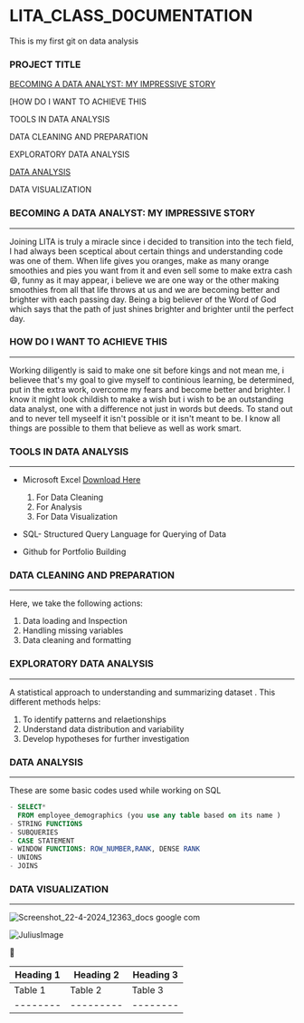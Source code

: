 
# LITA_CLASS_D0CUMENTATION
This is my first git on data analysis

### PROJECT TITLE

[BECOMING A DATA ANALYST: MY IMPRESSIVE STORY](#becoming-a-data-analyst-:-my-impressive-story)

[HOW DO I WANT TO ACHIEVE THIS 

TOOLS IN DATA ANALYSIS

DATA CLEANING AND PREPARATION

EXPLORATORY DATA ANALYSIS

 [DATA ANALYSIS](#data-analysis)

 DATA VISUALIZATION


### BECOMING A DATA ANALYST: MY IMPRESSIVE STORY
---
Joining LITA is truly a miracle since i decided to transition into the tech field, I had always been sceptical about certain things and understanding code was one of them. 
When life gives you oranges, make as many orange smoothies and pies you want from it and even sell some to make extra cash 😄, funny as it may appear, i believe we are one way or the other making smoothies from all that life throws at us and we are becoming better and brighter with each passing day.
Being a big believer of the Word of God which says that the path of just shines brighter and brighter until the perfect day.


### HOW DO I WANT TO ACHIEVE THIS 
---
Working diligently is said to make one sit before kings and not mean me, i believee that's my goal to give myself to continious learning, be determined, put in the extra work, overcome my fears and become better and brighter. 
I know it might look childish to make a wish but i wish to be an outstanding data analyst, one with a difference not just in words but deeds. To stand out and to never tell myseelf it isn't possible or it isn't meant to be.
I know all things are possible to them that believe as well as work smart.


### TOOLS IN DATA ANALYSIS
---
- Microsoft Excel [Download Here](https://www.microsoft.com)
  
  1. For Data Cleaning
  2. For Analysis
  3. For Data Visualization
 
    
- SQL- Structured Query Language for Querying of Data

  
- Github for Portfolio Building


### DATA CLEANING AND PREPARATION
---
Here, we take the following actions: 
1. Data loading and Inspection
2. Handling missing variables
3. Data cleaning and formatting


### EXPLORATORY DATA ANALYSIS
---
A statistical approach to understanding and summarizing dataset . This different methods helps:
1. To identify patterns and relaetionships
2. Understand data distribution and variability
3. Develop hypotheses for further investigation



### DATA ANALYSIS
---
These are some basic codes used while working on SQL
``` SQL
- SELECT*
  FROM employee_demographics (you use any table based on its name )
- STRING FUNCTIONS
- SUBQUERIES
- CASE STATEMENT
- WINDOW FUNCTIONS: ROW_NUMBER,RANK, DENSE RANK
- UNIONS
- JOINS
```
### DATA VISUALIZATION
---
![Screenshot_22-4-2024_12363_docs google com](https://github.com/user-attachments/assets/6db870e1-8df4-48fd-8c5a-238a1102e924)



![JuliusImage](https://github.com/user-attachments/assets/da5a97b6-a017-4628-bf03-d3daa4aca40a)



🥇



|Heading 1 | Heading 2 |Heading 3|
|----------|-----------|---------|
|Table 1 | Table 2 | Table 3|
|--------|---------|--------|
